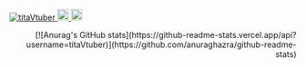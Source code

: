 <p align="left"> 
  <a href="https://github.com/titaVtuber/titaVtuber/">
    <img src="https://komarev.com/ghpvc/?username=titaVtuber" alt="titaVtuber" />
  </a>
  <a href="http://twitter.com/titaVtuber">
    <img height="20" src="https://img.shields.io/twitter/follow/titaVtuber?label=Twitter&logo=twitter&style=flat" />
  </a>
  <a href="https://github.com/titaVtuber">
    <img height="20" src="https://img.shields.io/github/followers/titaVtuber?label=follow&logo=github&style=flat" />
  </a>
</p>
<p align="right">
  [![Anurag's GitHub stats](https://github-readme-stats.vercel.app/api?username=titaVtuber)](https://github.com/anuraghazra/github-readme-stats)
</p>
